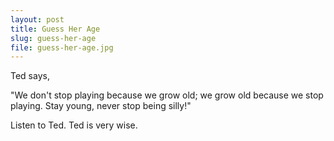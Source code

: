 ```yaml
---
layout: post
title: Guess Her Age
slug: guess-her-age
file: guess-her-age.jpg
---
```


Ted says, 

"We don't stop playing because we grow old; we grow old because we stop playing. Stay young, never stop being silly!"

Listen to Ted.
Ted is very wise.
